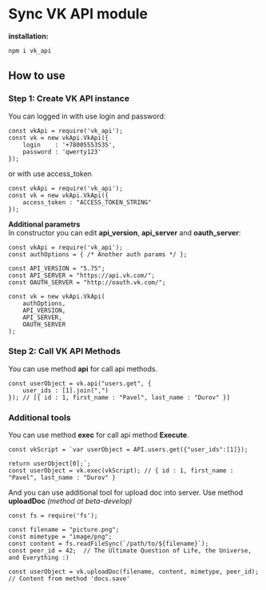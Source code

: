 # Sync VK API module

**installation:**
```bash
npm i vk_api
```
## How to use

### Step 1: Create VK API instance

You can logged in with use login and password:
```nodejs
const vkApi = require('vk_api');
const vk = new vkApi.VkApi({
	login    : '+78005553535',
	password : 'qwerty123'
});
```
or with use access_token
```nodejs
const vkApi = require('vk_api');
const vk = new vkApi.VkApi({
	access_token : "ACCESS_TOKEN_STRING"
});
```
**Additional parametrs**  
In constructor you can edit **api_version**, **api_server** and **oauth_server**:
```nodejs
const vkApi = require('vk_api');
const authOptions = { /* Another auth params */ };

const API_VERSION = "5.75";
const API_SERVER = "https://api.vk.com/";
const OAUTH_SERVER = "http://oauth.vk.com/";

const vk = new vkApi.VkApi(
	authOptions,
	API_VERSION,
	API_SERVER,
	OAUTH_SERVER
);
```
### Step 2: Call VK API Methods
You can use method **api** for call api methods.
```nodejs
const userObject = vk.api("users.get", {
	user_ids : [1].join(",")
}); // [{ id : 1, first_name : "Pavel", last_name : "Durov" }]
```
### Additional tools
You can use method **exec** for call api method **Execute**.
```nodejs
const vkScript = `var userObject = API.users.get({"user_ids":[1]});

return userObject[0];`;
const userObject = vk.exec(vkScript); // { id : 1, first_name : "Pavel", last_name : "Durov" }
```
And you can use additional tool for upload doc into server. Use method **uploadDoc** *(method at beta-develop)*  
```nodejs
const fs = require('fs');

const filename = "picture.png";
const mimetype = "image/png";
const content = fs.readFileSync(`/path/to/${filename}`);
const peer_id = 42;  // The Ultimate Question of Life, the Universe, and Everything :)

const userObject = vk.uploadDoc(filename, content, mimetype, peer_id); // Content from method 'docs.save'
```